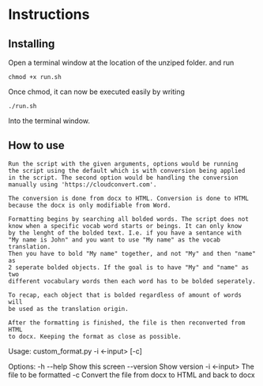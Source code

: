 # Instructions
## Installing
Open a terminal window at the location of the unziped folder. and run
```
chmod +x run.sh
```

Once chmod, it can now be executed easily by writing 
```
./run.sh
```
Into the terminal window.

## How to use
    Run the script with the given arguments, options would be running 
    the script using the default which is with conversion being applied 
    in the script. The second option would be handling the conversion
    manually using 'https://cloudconvert.com'.

    The conversion is done from docx to HTML. Conversion is done to HTML
    because the docx is only modifiable from Word.

    Formatting begins by searching all bolded words. The script does not 
    know when a specific vocab word starts or beings. It can only know 
    by the lenght of the bolded text. I.e. if you have a sentance with 
    "My name is John" and you want to use "My name" as the vocab translation.
    Then you have to bold "My name" together, and not "My" and then "name" as 
    2 seperate bolded objects. If the goal is to have "My" and "name" as two 
    different vocabulary words then each word has to be bolded seperately.
    
    To recap, each object that is bolded regardless of amount of words will
    be used as the translation origin.

    After the formatting is finished, the file is then reconverted from HTML 
    to docx. Keeping the format as close as possible.

Usage: 
    custom_format.py -i <-input> [-c]
    <!-- custom_format.py -h | --help -->
    <!-- custom_format.py --version -->

Options:
    -h --help       Show this screen
    --version       Show version
    -i <-input>      The file to be formatted
    -c              Convert the file from docx to HTML and back to docx   
